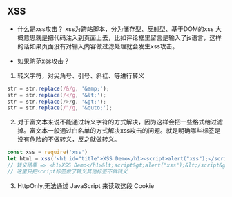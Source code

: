 ## XSS

* 什么是xss攻击？
xss为跨站脚本，分为储存型、反射型、基于DOM的xss
大概意思就是把代码注入到页面上去，比如评论框里留言是输入了js语言<script>alert('哈哈')</script>，这样的话如果页面没有对输入内容做过滤处理就会发生xss攻击。

* 如果防范xss攻击？
1. 转义字符，对尖角号、引号、斜杠、等进行转义
```javascript
str = str.replace(/&/g, '&amp;');
str = str.replace(/</g, '&lt;');
str = str.replace(/>/g, '&gt;');
str = str.replace(/"/g, '&quto;');
```

2. 对于富文本来说不能通过转义字符的方式解决，因为这样会把一些格式给过滤掉。富文本一般通过白名单的方式解决xss攻击的问题。就是明确哪些标签是没有危险的不做转义，反之就做转义。
```javascript
const xss = require('xss')
let html = xss('<h1 id="title">XSS Demo</h1><script>alert("xss");</script>')
// 转义结果 => <h1>XSS Demo</h1>&lt;script&gt;alert("xss");&lt;/script&gt;
// 这里只把script标签做了转义其他标签不做转义
```

3. HttpOnly,无法通过 JavaScript 来读取这段 Cookie